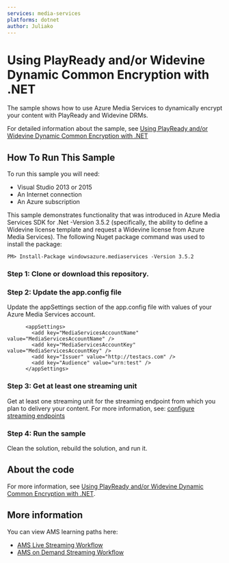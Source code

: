 ```yaml
---
services: media-services
platforms: dotnet
author: Juliako
---
```


# Using PlayReady and/or Widevine Dynamic Common Encryption with .NET

The sample shows how to use Azure Media Services to dynamically encrypt your content with PlayReady and Widevine DRMs. 

For detailed information about the sample, see [Using PlayReady and/or Widevine Dynamic Common Encryption with .NET](http://azure.microsoft.com/documentation/articles/media-services-protect-with-drm/)

## How To Run This Sample

To run this sample you will need:

- Visual Studio 2013 or 2015
- An Internet connection
- An Azure subscription

This sample demonstrates functionality that was introduced in Azure Media Services SDK for .Net -Version 3.5.2 (specifically, the ability to define a Widevine license template and request a Widevine license from Azure Media Services).  The following Nuget package command was used to install the package:
	
	PM> Install-Package windowsazure.mediaservices -Version 3.5.2

### Step 1:  Clone or download this repository.

### Step 2: Update the app.config file

Update the appSettings section of the app.config file with values of your Azure Media Services account.

		  <appSettings>
		    <add key="MediaServicesAccountName" value="MediaServicesAccountName" />
		    <add key="MediaServicesAccountKey" value="MediaServicesAccountKey" />
		    <add key="Issuer" value="http://testacs.com" />
		    <add key="Audience" value="urn:test" />
		  </appSettings>
		  
### Step 3: Get at least one streaming unit

Get at least one streaming unit for the streaming endpoint from which you plan to delivery your content. For more information, see: [configure streaming endpoints](http://azure.microsoft.com/documentation/articles/media-services-dotnet-get-started/#configure-streaming-endpoint-using-the-portal)

### Step 4:  Run the sample

Clean the solution, rebuild the solution, and run it. 


## About the code

For more information, see [Using PlayReady and/or Widevine Dynamic Common Encryption with .NET](http://azure.microsoft.com/documentation/articles/media-services-protect-with-drm/).

## More information

You can view AMS learning paths here:

- [AMS Live Streaming Workflow](http://azure.microsoft.com/documentation/learning-paths/media-services-streaming-live/)
- [AMS on Demand Streaming Workflow](http://azure.microsoft.com/documentation/learning-paths/media-services-streaming-on-demand/)
